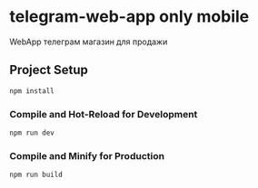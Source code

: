 #  telegram-web-app only mobile

WebApp телеграм магазин для продажи
## Project Setup

```sh
npm install
```

### Compile and Hot-Reload for Development

```sh
npm run dev
```

### Compile and Minify for Production

```sh
npm run build
```
